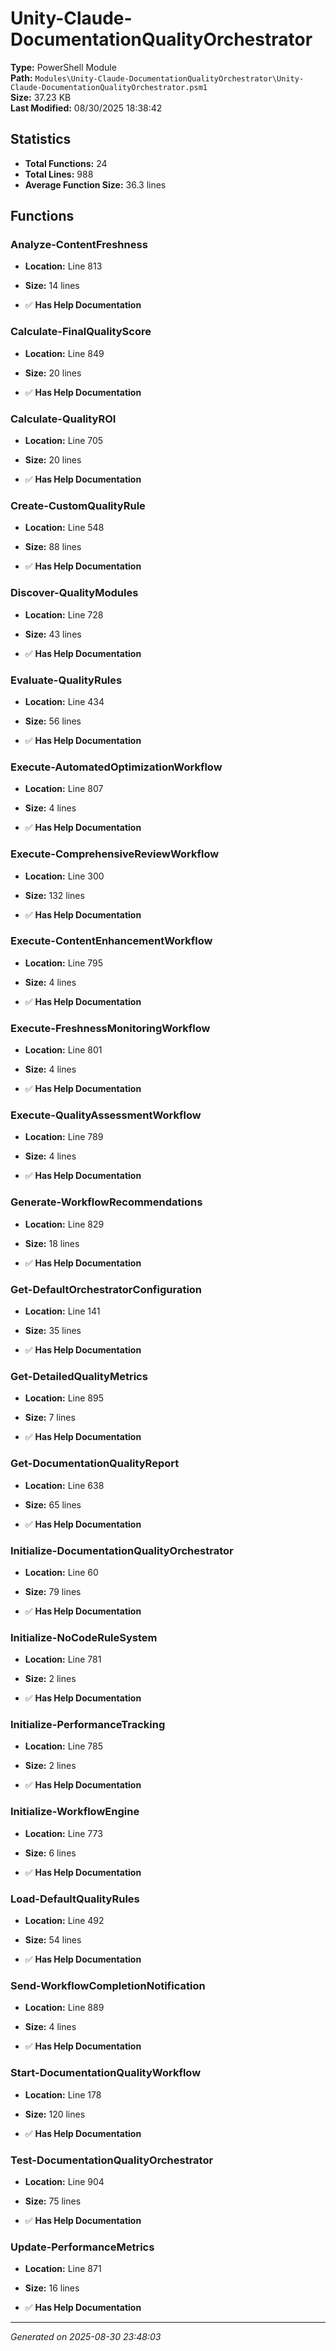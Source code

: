 # Unity-Claude-DocumentationQualityOrchestrator

**Type:** PowerShell Module  
**Path:** `Modules\Unity-Claude-DocumentationQualityOrchestrator\Unity-Claude-DocumentationQualityOrchestrator.psm1`  
**Size:** 37.23 KB  
**Last Modified:** 08/30/2025 18:38:42  

## Statistics

- **Total Functions:** 24
- **Total Lines:** 988
- **Average Function Size:** 36.3 lines

## Functions


### Analyze-ContentFreshness

- **Location:** Line 813
- **Size:** 14 lines

- ✅ **Has Help Documentation** 
### Calculate-FinalQualityScore

- **Location:** Line 849
- **Size:** 20 lines

- ✅ **Has Help Documentation** 
### Calculate-QualityROI

- **Location:** Line 705
- **Size:** 20 lines

- ✅ **Has Help Documentation** 
### Create-CustomQualityRule

- **Location:** Line 548
- **Size:** 88 lines

- ✅ **Has Help Documentation** 
### Discover-QualityModules

- **Location:** Line 728
- **Size:** 43 lines

- ✅ **Has Help Documentation** 
### Evaluate-QualityRules

- **Location:** Line 434
- **Size:** 56 lines

- ✅ **Has Help Documentation** 
### Execute-AutomatedOptimizationWorkflow

- **Location:** Line 807
- **Size:** 4 lines

- ✅ **Has Help Documentation** 
### Execute-ComprehensiveReviewWorkflow

- **Location:** Line 300
- **Size:** 132 lines

- ✅ **Has Help Documentation** 
### Execute-ContentEnhancementWorkflow

- **Location:** Line 795
- **Size:** 4 lines

- ✅ **Has Help Documentation** 
### Execute-FreshnessMonitoringWorkflow

- **Location:** Line 801
- **Size:** 4 lines

- ✅ **Has Help Documentation** 
### Execute-QualityAssessmentWorkflow

- **Location:** Line 789
- **Size:** 4 lines

- ✅ **Has Help Documentation** 
### Generate-WorkflowRecommendations

- **Location:** Line 829
- **Size:** 18 lines

- ✅ **Has Help Documentation** 
### Get-DefaultOrchestratorConfiguration

- **Location:** Line 141
- **Size:** 35 lines

- ✅ **Has Help Documentation** 
### Get-DetailedQualityMetrics

- **Location:** Line 895
- **Size:** 7 lines

- ✅ **Has Help Documentation** 
### Get-DocumentationQualityReport

- **Location:** Line 638
- **Size:** 65 lines

- ✅ **Has Help Documentation** 
### Initialize-DocumentationQualityOrchestrator

- **Location:** Line 60
- **Size:** 79 lines

- ✅ **Has Help Documentation** 
### Initialize-NoCodeRuleSystem

- **Location:** Line 781
- **Size:** 2 lines

- ✅ **Has Help Documentation** 
### Initialize-PerformanceTracking

- **Location:** Line 785
- **Size:** 2 lines

- ✅ **Has Help Documentation** 
### Initialize-WorkflowEngine

- **Location:** Line 773
- **Size:** 6 lines

- ✅ **Has Help Documentation** 
### Load-DefaultQualityRules

- **Location:** Line 492
- **Size:** 54 lines

- ✅ **Has Help Documentation** 
### Send-WorkflowCompletionNotification

- **Location:** Line 889
- **Size:** 4 lines

- ✅ **Has Help Documentation** 
### Start-DocumentationQualityWorkflow

- **Location:** Line 178
- **Size:** 120 lines

- ✅ **Has Help Documentation** 
### Test-DocumentationQualityOrchestrator

- **Location:** Line 904
- **Size:** 75 lines

- ✅ **Has Help Documentation** 
### Update-PerformanceMetrics

- **Location:** Line 871
- **Size:** 16 lines

- ✅ **Has Help Documentation**

---
*Generated on 2025-08-30 23:48:03*
